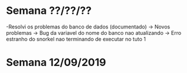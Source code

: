 # Semana ??/??/??
-Resolvi os problemas do banco de dados (documentado)
-> Novos problemas
  -> Bug da variavel do nome do banco nao atualizando
  -> Erro estranho do snorkel nao terminando de executar no tuto 1

# Semana 12/09/2019


